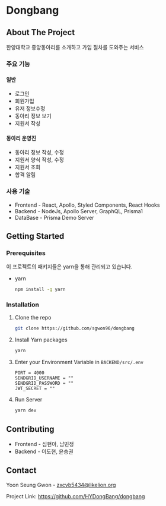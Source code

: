 # Dongbang

<!-- ABOUT THE PROJECT -->
## About The Project

한양대학교 중앙동아리를 소개하고 가입 절차를 도와주는 서비스

### 주요 기능

#### 일반 

- 로그인
- 회원가입
- 유저 정보수정
- 동아리 정보 보기
- 지원서 작성

#### 동아리 운영진

- 동아리 정보 작성, 수정
- 지원서 양식 작성, 수정
- 지원서 조회
- 합격 알림


### 사용 기술

- Frontend - React, Apollo, Styled Components, React Hooks
- Backend - NodeJs, Apollo Server, GraphQL, Prisma1
- DataBase - Prisma Demo Server


<!-- GETTING STARTED -->
## Getting Started

### Prerequisites

이 프로젝트의 패키지들은 yarn을 통해 관리되고 있습니다. 
* yarn
  ```sh
  npm install -g yarn
  ```

### Installation

1. Clone the repo
   ```sh
   git clone https://github.com/sgwon96/dongbang
   ```
2. Install Yarn packages
   ```sh
   yarn
   ```
3. Enter your Environment Variable in `BACKEND/src/.env`
   ```JS
   PORT = 4000
   SENDGRID_USERNAME = ""
   SENDGRID_PASSWORD = ""
   JWT_SECRET = ""
   ```
4. Run Server
   ```sh
   yarn dev
   ```


<!-- CONTRIBUTING -->
## Contributing

- Frontend - 심현아, 남민정
- Backend - 이도현, 윤승권

<!-- CONTACT -->
## Contact

Yoon Seung Gwon - zxcvb5434@likelion.org

Project Link: https://github.com/HYDongBang/dongbang



